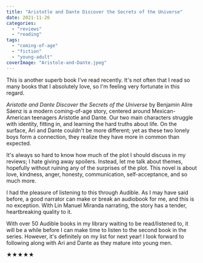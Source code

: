 ```yaml
---
title: "Aristotle and Dante Discover the Secrets of the Universe"
date: 2021-11-26
categories: 
  - "reviews"
  - "reading"
tags: 
  - "coming-of-age"
  - "fiction"
  - "young-adult"
coverImage: "Aristole-and-Dante.jpeg"
---
```


This is another superb book I've read recently. It's not often that I read so many books that I absolutely love, so I'm feeling very fortunate in this regard.

_Aristotle and Dante Discover the Secrets of the Universe_ by Benjamin Alire Sáenz is a modern coming-of-age story, centered around Mexican-American teenagers Aristotle and Dante. Our two main characters struggle with identity, fitting in, and learning the hard truths about life. On the surface, Ari and Dante couldn't be more different; yet as these two lonely boys form a connection, they realize they have more in common than expected.

It's always so hard to know how much of the plot I should discuss in my reviews; I hate giving away spoilers. Instead, let me talk about themes, hopefully without ruining any of the surprises of the plot. This novel is about love, kindness, anger, honesty, communication, self-acceptance, and so much more.

I had the pleasure of listening to this through Audible. As I may have said before, a good narrator can make or break an audiobook for me, and this is no exception. With Lin Manuel Miranda narrating, the story has a tender, heartbreaking quality to it.

With over 50 Audible books in my library waiting to be read/listened to, it will be a while before I can make time to listen to the second book in the series. However, it's definitely on my list for next year! I look forward to following along with Ari and Dante as they mature into young men.

★★★★★
